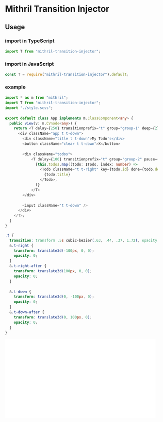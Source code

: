 # Mithril Transition Injector

## Usage

### import in TypeScript

```typescript
import T from "mithril-transition-injector";
```

### import in JavaScript

```javascript
const T = require("mithril-transition-injector").default;
```

### example

```typescript
import * as m from "mithril";
import T from "mithril-transition-injector";
import "./style.scss";

export default class App implements m.ClassComponent<any> {
  public view(v: m.CVnode<any>) {
    return <T delay={250} transitionprefix="t" group="group-1" deep={2}>
      <div className="app t t-down">
        <div className="title t t-down">My Todo's</div>
        <button className="clear t t-down">X</button>

        <div className="todos">
            <T delay={100} transitionprefix="t" group="group-2" pause={750}>
              {this.todos.map((todo: ITodo, index: number) =>
                <Todo className="t t-right" key={todo.id} done={todo.done}>
                  {todo.title}
                </Todo>,
              )}
            </T>
        </div>

        <input className="t t-down" />
      </div>
    </T>;
  }
}
```

```css
.t {
  transition: transform .5s cubic-bezier(.63, .44, .37, 1.72), opacity .5s;
  &.t-right {
    transform: translate3d(-100px, 0, 0);
    opacity: 0;
  }
  &.t-right-after {
    transform: translate3d(100px, 0, 0);
    opacity: 0;
  }

  &.t-down {
    transform: translate3d(0, -100px, 0);
    opacity: 0;
  }
  &.t-down-after {
    transform: translate3d(0, 100px, 0);
    opacity: 0;
  }
}
```

![example gif](https://github.com/CapnMarius/MithrilTransitionInjector/blob/master/example.gif?raw=true "Example GIF")
